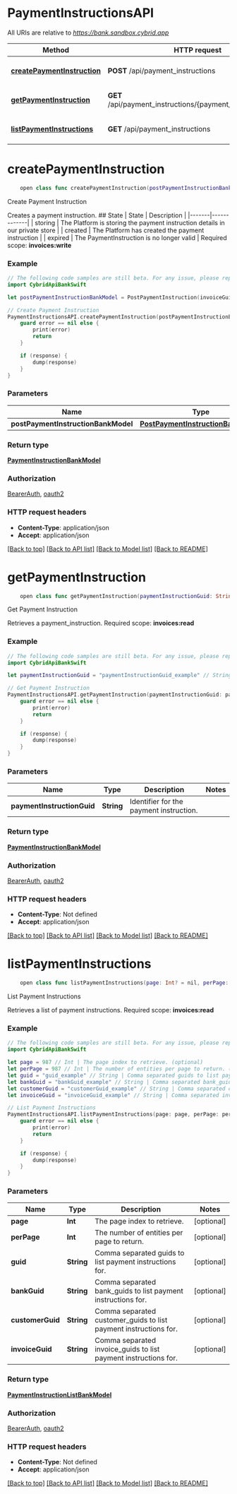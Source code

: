 # PaymentInstructionsAPI

All URIs are relative to *https://bank.sandbox.cybrid.app*

Method | HTTP request | Description
------------- | ------------- | -------------
[**createPaymentInstruction**](PaymentInstructionsAPI.md#createpaymentinstruction) | **POST** /api/payment_instructions | Create Payment Instruction
[**getPaymentInstruction**](PaymentInstructionsAPI.md#getpaymentinstruction) | **GET** /api/payment_instructions/{payment_instruction_guid} | Get Payment Instruction
[**listPaymentInstructions**](PaymentInstructionsAPI.md#listpaymentinstructions) | **GET** /api/payment_instructions | List Payment Instructions


# **createPaymentInstruction**
```swift
    open class func createPaymentInstruction(postPaymentInstructionBankModel: PostPaymentInstructionBankModel, completion: @escaping (_ data: PaymentInstructionBankModel?, _ error: Error?) -> Void)
```

Create Payment Instruction

Creates a payment instruction.  ## State  | State | Description | |-------|-------------| | storing | The Platform is storing the payment instruction details in our private store | | created | The Platform has created the payment instruction | | expired | The PaymentInstruction is no longer valid |    Required scope: **invoices:write**

### Example
```swift
// The following code samples are still beta. For any issue, please report via http://github.com/OpenAPITools/openapi-generator/issues/new
import CybridApiBankSwift

let postPaymentInstructionBankModel = PostPaymentInstruction(invoiceGuid: "invoiceGuid_example") // PostPaymentInstructionBankModel | 

// Create Payment Instruction
PaymentInstructionsAPI.createPaymentInstruction(postPaymentInstructionBankModel: postPaymentInstructionBankModel) { (response, error) in
    guard error == nil else {
        print(error)
        return
    }

    if (response) {
        dump(response)
    }
}
```

### Parameters

Name | Type | Description  | Notes
------------- | ------------- | ------------- | -------------
 **postPaymentInstructionBankModel** | [**PostPaymentInstructionBankModel**](PostPaymentInstructionBankModel.md) |  | 

### Return type

[**PaymentInstructionBankModel**](PaymentInstructionBankModel.md)

### Authorization

[BearerAuth](../README.md#BearerAuth), [oauth2](../README.md#oauth2)

### HTTP request headers

 - **Content-Type**: application/json
 - **Accept**: application/json

[[Back to top]](#) [[Back to API list]](../README.md#documentation-for-api-endpoints) [[Back to Model list]](../README.md#documentation-for-models) [[Back to README]](../README.md)

# **getPaymentInstruction**
```swift
    open class func getPaymentInstruction(paymentInstructionGuid: String, completion: @escaping (_ data: PaymentInstructionBankModel?, _ error: Error?) -> Void)
```

Get Payment Instruction

Retrieves a payment_instruction.  Required scope: **invoices:read**

### Example
```swift
// The following code samples are still beta. For any issue, please report via http://github.com/OpenAPITools/openapi-generator/issues/new
import CybridApiBankSwift

let paymentInstructionGuid = "paymentInstructionGuid_example" // String | Identifier for the payment instruction.

// Get Payment Instruction
PaymentInstructionsAPI.getPaymentInstruction(paymentInstructionGuid: paymentInstructionGuid) { (response, error) in
    guard error == nil else {
        print(error)
        return
    }

    if (response) {
        dump(response)
    }
}
```

### Parameters

Name | Type | Description  | Notes
------------- | ------------- | ------------- | -------------
 **paymentInstructionGuid** | **String** | Identifier for the payment instruction. | 

### Return type

[**PaymentInstructionBankModel**](PaymentInstructionBankModel.md)

### Authorization

[BearerAuth](../README.md#BearerAuth), [oauth2](../README.md#oauth2)

### HTTP request headers

 - **Content-Type**: Not defined
 - **Accept**: application/json

[[Back to top]](#) [[Back to API list]](../README.md#documentation-for-api-endpoints) [[Back to Model list]](../README.md#documentation-for-models) [[Back to README]](../README.md)

# **listPaymentInstructions**
```swift
    open class func listPaymentInstructions(page: Int? = nil, perPage: Int? = nil, guid: String? = nil, bankGuid: String? = nil, customerGuid: String? = nil, invoiceGuid: String? = nil, completion: @escaping (_ data: PaymentInstructionListBankModel?, _ error: Error?) -> Void)
```

List Payment Instructions

Retrieves a list of payment instructions.  Required scope: **invoices:read**

### Example
```swift
// The following code samples are still beta. For any issue, please report via http://github.com/OpenAPITools/openapi-generator/issues/new
import CybridApiBankSwift

let page = 987 // Int | The page index to retrieve. (optional)
let perPage = 987 // Int | The number of entities per page to return. (optional)
let guid = "guid_example" // String | Comma separated guids to list payment instructions for. (optional)
let bankGuid = "bankGuid_example" // String | Comma separated bank_guids to list payment instructions for. (optional)
let customerGuid = "customerGuid_example" // String | Comma separated customer_guids to list payment instructions for. (optional)
let invoiceGuid = "invoiceGuid_example" // String | Comma separated invoice_guids to list payment instructions for. (optional)

// List Payment Instructions
PaymentInstructionsAPI.listPaymentInstructions(page: page, perPage: perPage, guid: guid, bankGuid: bankGuid, customerGuid: customerGuid, invoiceGuid: invoiceGuid) { (response, error) in
    guard error == nil else {
        print(error)
        return
    }

    if (response) {
        dump(response)
    }
}
```

### Parameters

Name | Type | Description  | Notes
------------- | ------------- | ------------- | -------------
 **page** | **Int** | The page index to retrieve. | [optional] 
 **perPage** | **Int** | The number of entities per page to return. | [optional] 
 **guid** | **String** | Comma separated guids to list payment instructions for. | [optional] 
 **bankGuid** | **String** | Comma separated bank_guids to list payment instructions for. | [optional] 
 **customerGuid** | **String** | Comma separated customer_guids to list payment instructions for. | [optional] 
 **invoiceGuid** | **String** | Comma separated invoice_guids to list payment instructions for. | [optional] 

### Return type

[**PaymentInstructionListBankModel**](PaymentInstructionListBankModel.md)

### Authorization

[BearerAuth](../README.md#BearerAuth), [oauth2](../README.md#oauth2)

### HTTP request headers

 - **Content-Type**: Not defined
 - **Accept**: application/json

[[Back to top]](#) [[Back to API list]](../README.md#documentation-for-api-endpoints) [[Back to Model list]](../README.md#documentation-for-models) [[Back to README]](../README.md)

